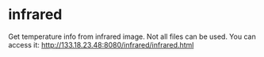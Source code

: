 # infrared
Get temperature info from  infrared image. 
Not all files can be used.
You can access it: http://133.18.23.48:8080/infrared/infrared.html
